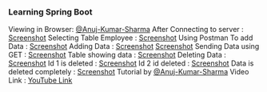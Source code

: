 ### Learning Spring Boot

Viewing in Browser: [@Anuj-Kumar-Sharma](/1.png)
After Connecting to server : [Screenshot](/2.png)
Selecting Table Employee : [Screenshot](/3.png)
Using Postman To add Data : [Screenshot](/4.png)
Adding Data : [Screenshot](/5.png) 
[Screenshot](/6.png)
Sending Data using GET : [Screenshot](/7.png)
Table showing data : [Screenshot](/8.png)
Deleting Data : [Screenshot](/9.png)
Id 1 is deleted : [Screenshot](/10.png)
Id 2 id deleted : [Screenshot](/11.png)
Data is deleted completely : [Screenshot](/12.png)
Tutorial by [@Anuj-Kumar-Sharma](https://github.com/Anuj-Kumar-Sharma)
Video Link : [YouTube Link](https://www.youtube.com/watch?v=QQvlxcq6TDc)
